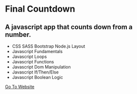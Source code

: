 # Final Countdown

## A javascript app that counts down from a number.

 - CSS SASS Bootstrap Node.js Layout
 - Javascript Fundamentals
 - Javascript Loops
 - Javascript Functions
 - Javascript Dom Manipulation
 - Javascript If/Then/Else
 - Javascript Boolean Logic



 [Go To Website](https://final-countdown-javascript.netlify.app/)
 


